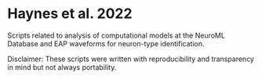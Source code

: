 # Haynes et al. 2022 

Scripts related to analysis of computational models at the NeuroML Database and EAP waveforms for neuron-type identification.

Disclaimer: These scripts were written with reproducibility and transparency in mind but not always portability.

